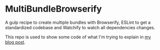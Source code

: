 # MultiBundleBrowserify

A gulp recipe to create multiple bundles with Browserify, ESLint to get a standardized codebase and Watchify to watch all dependencies changes.

This repo is used to show some code of what I'm trying to explain in [my blog post](http://).